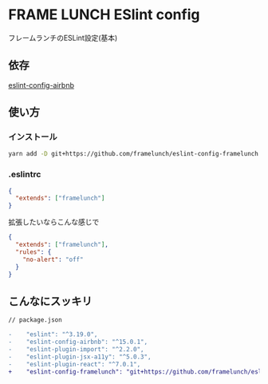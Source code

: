 # FRAME LUNCH ESlint config

フレームランチのESLint設定(基本)

## 依存

[eslint-config-airbnb](https://www.npmjs.com/package/eslint-config-airbnb)

## 使い方

### インストール

```bash
yarn add -D git+https://github.com/framelunch/eslint-config-framelunch
```

### .eslintrc

```json
{
  "extends": ["framelunch"]
}
```

拡張したいならこんな感じで

```json
{
  "extends": ["framelunch"],
  "rules": {
    "no-alert": "off"
  }
}
```

## こんなにスッキリ

```diff
// package.json

-    "eslint": "^3.19.0",
-    "eslint-config-airbnb": "^15.0.1",
-    "eslint-plugin-import": "^2.2.0",
-    "eslint-plugin-jsx-a11y": "^5.0.3",
-    "eslint-plugin-react": "^7.0.1",
+    "eslint-config-framelunch": "git+https://github.com/framelunch/eslint-config-framelunch",
```
